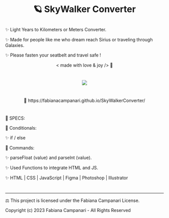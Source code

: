 # <p align="center"> 🪐 SkyWalker Converter </p>

✨ Light Years to Kilometers or Meters Converter. 

✨ Made for people like me who dream reach Sirius or traveling through Galaxies.
 
✨ Please fasten your seatbelt and travel safe ! 

 <p align="center"> < made with love & joy /> 🤎 </p>

#

<p align="center">
<img src="https://user-images.githubusercontent.com/113218619/215897659-c8fbe862-80f2-403d-a66c-5751d6d432bb.png" />
</p>

#

<p align="center"> 🚀 https://fabianacampanari.github.io/SkyWalkerConverter/ </p>

#


📌 SPECS:


💫 Conditionals:

✨ if / else

💫 Commands:

✨ parseFloat (value) and parselnt (value).

✨ Used Functions to integrate HTML and JS.

✨ HTML | CSS | JavaScript | Figma | Photoshop | Illustrator

#

__________________________________________________________________
⚖︎ This project is licensed under the Fabiana Campanari License.

 Copyright (c) 2023 Fabiana Campanari - All Rights Reserved 

 













